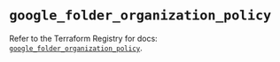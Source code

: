 # `google_folder_organization_policy`

Refer to the Terraform Registry for docs: [`google_folder_organization_policy`](https://registry.terraform.io/providers/hashicorp/google/6.33.0/docs/resources/folder_organization_policy).
